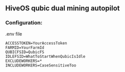 ## HiveOS qubic dual mining autopilot

### Configuration:

.env file

    ACCESSTOKEN=YourAccessToken
    FARMID=YourFarmId
    QUBICFSID=QubicFS
    IDLEFSID=WhatToStartWhenQubicIsIdle
    EXCLUDEWORKERS=*
    INCLUDEWORKERS=CaseSensitiveToo
